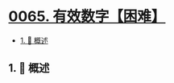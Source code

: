 # [0065. 有效数字【困难】](https://github.com/tnotesjs/TNotes.leetcode/tree/main/notes/0065.%20%E6%9C%89%E6%95%88%E6%95%B0%E5%AD%97%E3%80%90%E5%9B%B0%E9%9A%BE%E3%80%91)

<!-- region:toc -->

- [1. 📝 概述](#1--概述)

<!-- endregion:toc -->

## 1. 📝 概述
